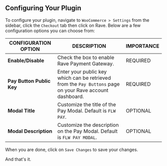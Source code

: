 ## Configuring Your Plugin

To configure your plugin, navigate to  `WooCommerce > Settings` from the sidebar, click the `Checkout`  tab then click on Rave. Below are a few configuration options you can choose from:

| CONFIGURATION OPTION      | DESCRIPTION                                                                                              | IMPORTANCE |
| ------------------------- | -------------------------------------------------------------------------------------------------------- | ---------- |
| **Enable/Disable**        | Check the box to enable Rave Payment Gateway.                                                            | REQUIRED   |
| **Pay Button Public Key** | Enter your public key which can be retrieved from the `Pay Buttons` page on your Rave account dashboard. | REQUIRED   |
| **Modal Title**           | Customize the title of the Pay Modal. Default is `FLW PAY`.                                              | OPTIONAL   |
| **Modal Description**     | Customize the description on the Pay Modal. Default is `FLW PAY MODAL`.                                  | OPTIONAL   |

When you are done, click on  `Save Changes`  to save your changes.

And that's it.